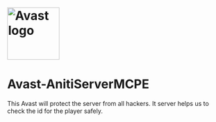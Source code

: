 #  <img src="https://www.google.com/imgres?imgurl=https%3A%2F%2Fstatic3.avast.com%2Fweb%2Fi%2Favast-software-ld.svg&imgrefurl=https%3A%2F%2Fwww.avast.com%2Fen-us%2Findex&docid=1qelc0qf96DP6M&tbnid=5gt-3vBR83ia_M%3A&vet=10ahUKEwi_69vH08rbAhXOfisKHfe6B48QMwhhKAAwAA..i&w=573&h=249&bih=918&biw=1280&q=avast&ved=0ahUKEwi_69vH08rbAhXOfisKHfe6B48QMwhhKAAwAA&iact=mrc&uact=8" alt="Avast logo" title="Aimeos" align="center" height="120" />
# Avast-AnitiServerMCPE
This Avast will protect the server from all hackers. It server helps us to check the id for the player safely.
